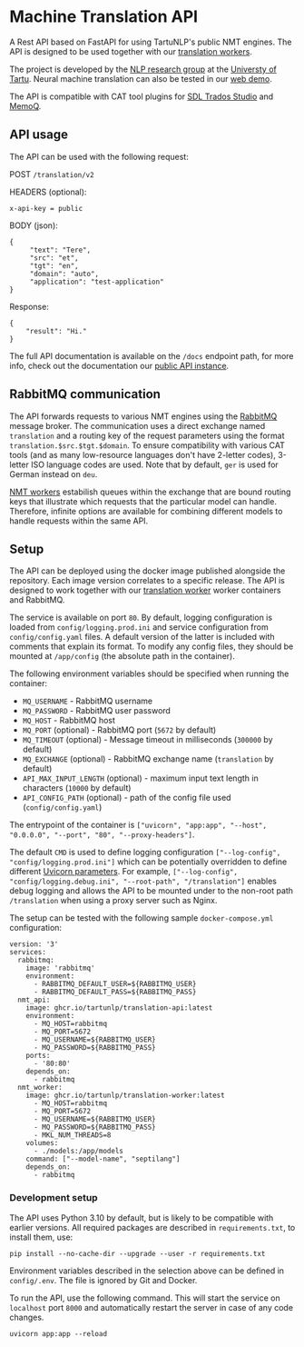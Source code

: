 # Machine Translation API

A Rest API based on FastAPI for using TartuNLP's public NMT engines. The API is designed to be used together with our
[translation workers](https://github.com/TartuNLP/translation-worker).

The project is developed by the [NLP research group](https://tartunlp.ai) at the [Universty of Tartu](https://ut.ee).
Neural machine translation can also be tested in our [web demo](https://translate.ut.ee/).

The API is compatible with CAT tool plugins for [SDL Trados Studio](https://github.com/TartuNLP/SDL-Neurotolge-Plugin)
and [MemoQ](https://github.com/TartuNLP/MemoQ-Neurotolge-Plugin).

## API usage

The API can be used with the following request:

POST `/translation/v2`

HEADERS (optional):

```
x-api-key = public
```

BODY (json):

```
{
     "text": "Tere",
     "src": "et",
     "tgt": "en",
     "domain": "auto",
     "application": "test-application"
}
```

Response:

```
{
    "result": "Hi."
}
```

The full API documentation is available on the `/docs` endpoint path, for more info, check out the documentation
our [public API instance](https://api.tartunlp.ai/translation/docs).

## RabbitMQ communication

The API forwards requests to various NMT engines using the [RabbitMQ](https://rabbitmq.com) message broker. The
communication uses a direct exchange named `translation` and a routing key of the request parameters using the format
`translation.$src.$tgt.$domain`. To ensure compatibility with various CAT tools (and as many low-resource languages
don't have 2-letter codes), 3-letter ISO language codes are used. Note that by default, `ger` is used for German instead
on `deu`.

[NMT workers](https://github.com/TartuNLP/translation-worker)
estabilish queues within the exchange that are bound routing keys that illustrate which requests that the particular
model can handle. Therefore, infinite options are available for combining different models to handle requests within the
same API.

## Setup

The API can be deployed using the docker image published alongside the repository. Each image version correlates to a
specific release. The API is designed to work together with our
[translation worker](https://github.com/TartuNLP/translation-worker) worker containers and RabbitMQ.

The service is available on port `80`. By default, logging configuration is loaded from `config/logging.prod.ini` and
service configuration from `config/config.yaml` files. A default version of the latter is included with comments that
explain its format. To modify any config files, they should be mounted at `/app/config` (the absolute path in the
container).

The following environment variables should be specified when running the container:

- `MQ_USERNAME` - RabbitMQ username
- `MQ_PASSWORD` - RabbitMQ user password
- `MQ_HOST` - RabbitMQ host
- `MQ_PORT` (optional) - RabbitMQ port (`5672` by default)
- `MQ_TIMEOUT` (optional) - Message timeout in milliseconds (`300000` by default)
- `MQ_EXCHANGE` (optional) - RabbitMQ exchange name (`translation` by default)
- `API_MAX_INPUT_LENGTH` (optional) - maximum input text length in characters (`10000` by default)
- `API_CONFIG_PATH` (optional) - path of the config file used (`config/config.yaml`)

The entrypoint of the container is `["uvicorn", "app:app", "--host", "0.0.0.0", "--port", "80", "--proxy-headers"]`.

The default `CMD` is used to define logging configuration `["--log-config", "config/logging.prod.ini"]` which can be
potentially overridden to define different [Uvicorn parameters](https://www.uvicorn.org/deployment/). For example,
`["--log-config", "config/logging.debug.ini", "--root-path", "/translation"]` enables debug logging and allows the API
to be mounted under to the non-root path `/translation` when using a proxy server such as Nginx.

The setup can be tested with the following sample `docker-compose.yml` configuration:

```
version: '3'
services:
  rabbitmq:
    image: 'rabbitmq'
    environment:
      - RABBITMQ_DEFAULT_USER=${RABBITMQ_USER}
      - RABBITMQ_DEFAULT_PASS=${RABBITMQ_PASS}
  nmt_api:
    image: ghcr.io/tartunlp/translation-api:latest
    environment:
      - MQ_HOST=rabbitmq
      - MQ_PORT=5672
      - MQ_USERNAME=${RABBITMQ_USER}
      - MQ_PASSWORD=${RABBITMQ_PASS}
    ports:
      - '80:80'
    depends_on:
      - rabbitmq
  nmt_worker:
    image: ghcr.io/tartunlp/translation-worker:latest
      - MQ_HOST=rabbitmq
      - MQ_PORT=5672
      - MQ_USERNAME=${RABBITMQ_USER}
      - MQ_PASSWORD=${RABBITMQ_PASS}
      - MKL_NUM_THREADS=8
    volumes:
      - ./models:/app/models
    command: ["--model-name", "septilang"]
    depends_on:
      - rabbitmq
```

### Development setup

The API uses Python 3.10 by default, but is likely to be compatible with earlier versions. All required packages are
described in `requirements.txt`, to install them, use:

```
pip install --no-cache-dir --upgrade --user -r requirements.txt
```

Environment variables described in the selection above can be defined in `config/.env`. The file is ignored by Git and
Docker.

To run the API, use the following command. This will start the service on `localhost` port `8000` and automatically
restart the server in case of any code changes.

```
uvicorn app:app --reload
```